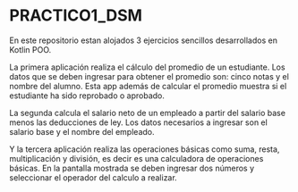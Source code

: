# PRACTICO1_DSM
En este repositorio estan alojados 3 ejercicios sencillos desarrollados en Kotlin POO.

La primera aplicación realiza el cálculo del promedio de un estudiante. Los datos que se deben ingresar para obtener el promedio son: cinco notas y el nombre del alumno. Esta app además de calcular el promedio muestra si el estudiante ha sido reprobado o aprobado.

La segunda calcula el salario neto de un empleado a partir del salario base menos las deducciones de ley. Los datos necesarios a ingresar son el salario base y el nombre del empleado.

Y la tercera aplicación realiza las operaciones básicas como suma, resta, multiplicación y división, es decir es una calculadora de operaciones básicas. En la pantalla mostrada se deben ingresar dos números y seleccionar el operador del calculo a realizar.

